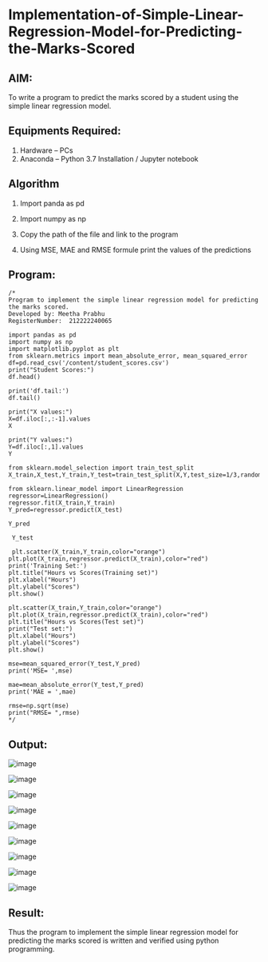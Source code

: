 # Implementation-of-Simple-Linear-Regression-Model-for-Predicting-the-Marks-Scored

## AIM:
To write a program to predict the marks scored by a student using the simple linear regression model.

## Equipments Required:
1. Hardware – PCs
2. Anaconda – Python 3.7 Installation / Jupyter notebook

## Algorithm
1. Import panda as pd 

2. Import numpy as np 

3. Copy the path of the file and link to the program

4. Using MSE, MAE and RMSE formule print the values of the predictions

## Program:
```
/*
Program to implement the simple linear regression model for predicting the marks scored.
Developed by: Meetha Prabhu
RegisterNumber:  212222240065

import pandas as pd
import numpy as np
import matplotlib.pyplot as plt
from sklearn.metrics import mean_absolute_error, mean_squared_error
df=pd.read_csv('/content/student_scores.csv')
print("Student Scores:")
df.head()

print('df.tail:')
df.tail()

print("X values:")
X=df.iloc[:,:-1].values
X

print("Y values:")
Y=df.iloc[:,1].values
Y

from sklearn.model_selection import train_test_split
X_train,X_test,Y_train,Y_test=train_test_split(X,Y,test_size=1/3,random_state=0)

from sklearn.linear_model import LinearRegression
regressor=LinearRegression()
regressor.fit(X_train,Y_train)
Y_pred=regressor.predict(X_test)

Y_pred

 Y_test
 
 plt.scatter(X_train,Y_train,color="orange")
plt.plot(X_train,regressor.predict(X_train),color="red")
print('Training Set:')
plt.title("Hours vs Scores(Training set)")
plt.xlabel("Hours")
plt.ylabel("Scores")
plt.show()

plt.scatter(X_train,Y_train,color="orange")
plt.plot(X_train,regressor.predict(X_train),color="red")
plt.title("Hours vs Scores(Test set)")
print("Test set:")
plt.xlabel("Hours")
plt.ylabel("Scores")
plt.show()

mse=mean_squared_error(Y_test,Y_pred)
print('MSE= ',mse)

mae=mean_absolute_error(Y_test,Y_pred)
print('MAE = ',mae)

rmse=np.sqrt(mse)
print("RMSE= ",rmse)
*/
```

## Output:
![image](https://user-images.githubusercontent.com/119401038/229291102-fedc2b28-e511-40fd-b0a4-426b0715eb3d.png)

![image](https://user-images.githubusercontent.com/119401038/229291125-e50d2997-2349-43b2-8201-0fc8d246d8a2.png)

![image](https://user-images.githubusercontent.com/119401038/229291153-cee7acc9-f0f4-485e-ba42-b03770e5fae5.png)

![image](https://user-images.githubusercontent.com/119401038/229291171-10496903-fbf8-4cd5-8ac2-df269741571b.png)

![image](https://user-images.githubusercontent.com/119401038/229291186-be9833e2-44ec-4ae4-8d76-f0c54a21b2aa.png)

![image](https://user-images.githubusercontent.com/119401038/229291201-eaa03995-4dff-40e9-9708-13ad1eba72c9.png)

![image](https://user-images.githubusercontent.com/119401038/229291213-535f7864-a346-4e9b-b998-a8a7b144800d.png)

![image](https://user-images.githubusercontent.com/119401038/229291222-71154c15-007a-4520-b2ae-5e34db68ef0a.png)

![image](https://user-images.githubusercontent.com/119401038/229291243-4677d36c-e535-43a0-b485-bc80068746bf.png)


## Result:
Thus the program to implement the simple linear regression model for predicting the marks scored is written and verified using python programming.
